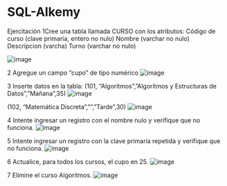 # SQL-Alkemy

Ejercitación
1Cree una tabla llamada CURSO con los atributos:
Código de curso (clave primaria, entero no nulo)
Nombre (varchar no nulo)
Descripcion (varcha)
Turno (varchar no nulo)

![image](https://user-images.githubusercontent.com/75990840/148610670-fe491074-87b3-4a0c-998d-d158ea8cd2c6.png)

2 Agregue un campo “cupo” de tipo numérico
![image](https://user-images.githubusercontent.com/75990840/148648654-746b508a-9ef8-469b-963e-19968ce30663.png)


3 Inserte datos en la tabla:
(101, “Algoritmos”,”Algoritmos y Estructuras de Datos”,”Mañana”,35)
![image](https://user-images.githubusercontent.com/75990840/148647716-15b1d8be-4559-4270-a173-ad591362bbfc.png)

(102, “Matemática Discreta”,””,”Tarde”,30)
![image](https://user-images.githubusercontent.com/75990840/148647747-e323f2af-3901-4611-8b31-d4148d24f8a9.png)


4 Intente ingresar un registro con el nombre nulo y verifique que no funciona.
![image](https://user-images.githubusercontent.com/75990840/148647852-0e22ada9-e6f7-4ae3-8f2f-c5a067a0d6da.png)

5 Intente ingresar un registro con la clave primaria repetida y verifique que no funciona.
![image](https://user-images.githubusercontent.com/75990840/148648350-2189998c-cc83-47ef-9d0e-1dae3f6135d6.png)


6 Actualice, para todos los cursos, el cupo en 25.
![image](https://user-images.githubusercontent.com/75990840/148648530-e324aed0-5200-4e01-a413-c65985135c67.png)

7 Elimine el curso Algoritmos.
![image](https://user-images.githubusercontent.com/75990840/148648607-7427ea30-e7a7-4dcf-a846-7a6e42cd4d52.png)



